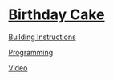# [Birthday Cake](http://nxtprograms.com/birthday_cake)

[Building Instructions](http://nxtprograms.com/birthday_cake/steps.html)

[Programming](http://nxtprograms.com/birthday_cake/steps.html#Program)

[Video](http://www.youtube.com/watch?v=7sdwOHyFWbU)
